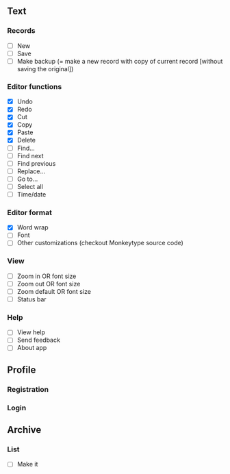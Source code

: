 ## Text

### Records

- [ ] New
- [ ] Save
- [ ] Make backup (= make a new record with copy of current record [without saving the original])

### Editor functions

- [x] Undo
- [x] Redo
- [x] Cut
- [x] Copy
- [x] Paste 
- [x] Delete
- [ ] Find...
- [ ] Find next
- [ ] Find previous
- [ ] Replace...
- [ ] Go to...
- [ ] Select all
- [ ] Time/date

### Editor format

- [x] Word wrap
- [ ] Font
- [ ] Other customizations (checkout Monkeytype source code)

### View

- [ ] Zoom in OR font size
-	[ ] Zoom out OR font size
-	[ ] Zoom default OR font size
- [ ] Status bar

### Help

- [ ] View help
- [ ] Send feedback
- [ ] About app

## Profile

### Registration
### Login

## Archive

### List
- [ ] Make it
